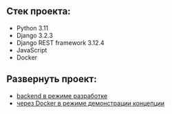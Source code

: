 ## Стек проекта:
- Python 3.11
- Django 3.2.3
- Django REST framework 3.12.4
- JavaScript
- Docker

## Развернуть проект:
- [backend в режиме разработке](readme_data/README.md)
- [через Docker в режиме демонстрации концепции](readme_data/README_docker.md)
